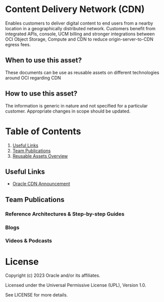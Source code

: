 # Content Delivery Network (CDN)
Enables customers to deliver digital content to end users from a nearby location in a geographically distributed network. Customers benefit from integrated APIs, console, UCM billing and stronger integrations between OCI Object Storage, Compute and CDN to reduce origin-server-to-CDN egress fees.

## When to use this asset?
These documents can be use as reusable assets on different technologies around OCI regarding CDN

## How to use this asset?
The information is generic in nature and not specified for a particular customer. Appropriate changes in scope should be updated.


# Table of Contents
 
1. [Useful Links](#useful-links)
2. [Team Publications](#team-publications)
3. [Reusable Assets Overview](#reusable-assets-overviewdef)
 
## Useful Links
- [Oracle CDN Announcement](https://www.oracle.com/uk/news/announcement/oracle-launches-new-flexible-cloud-infrastructure-services-2022-03-15/)

## Team Publications

### Reference Architectures & Step-by-step Guides


### Blogs
 



### Videos & Podcasts



# License

Copyright (c) 2023 Oracle and/or its affiliates.

Licensed under the Universal Permissive License (UPL), Version 1.0.

See LICENSE for more details.
